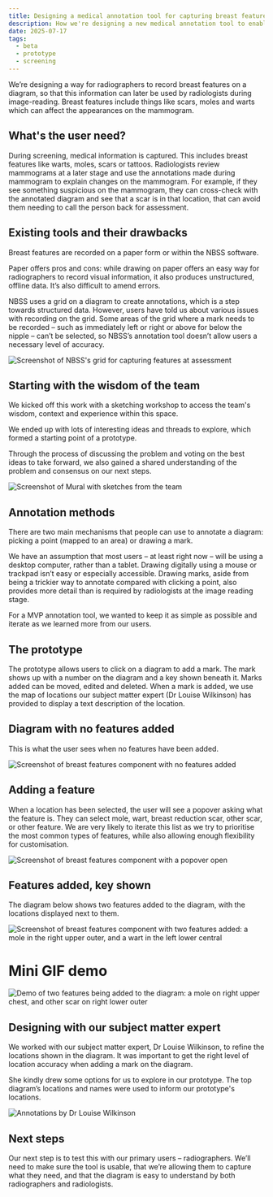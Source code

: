 ```yaml
---
title: Designing a medical annotation tool for capturing breast features  
description: How we're designing a new medical annotation tool to enable users to capture features 
date: 2025-07-17
tags:
  - beta
  - prototype
  - screening
---
```


We’re designing a way for radiographers to record breast features on a diagram, so that this information can later be used by radiologists during image-reading. Breast features include things like scars, moles and warts which can affect the appearances on the mammogram. 

## What's the user need?  

During screening, medical information is captured. This includes breast features like warts, moles, scars or tattoos. Radiologists review mammograms at a later stage and use the annotations made during mammogram to explain changes on the mammogram. For example, if they see something suspicious on the mammogram, they can cross-check with the annotated diagram and see that a scar is in that location, that can avoid them needing to call the person back for assessment.  
 

## Existing tools and their drawbacks 

Breast features are recorded on a paper form or within the NBSS software.  

Paper offers pros and cons: while drawing on paper offers an easy way for radiographers to record visual information, it also produces unstructured, offline data. It’s also difficult to amend errors.  

NBSS uses a grid on a diagram to create annotations, which is a step towards structured data. However, users have told us about various issues with recording on the grid. Some areas of the grid where a mark needs to be recorded – such as immediately left or right or above for below the nipple – can’t be selected, so NBSS’s annotation tool doesn’t allow users a necessary level of accuracy.  

![Screenshot of NBSS's grid for capturing features at assessment](nbss.png)



## Starting with the wisdom of the team 

We kicked off this work with a sketching workshop to access the team's wisdom, context and experience within this space.  

We ended up with lots of interesting ideas and threads to explore, which formed a starting point of a prototype.  

Through the process of discussing the problem and voting on the best ideas to take forward, we also gained a shared understanding of the problem and consensus on our next steps.  

![Screenshot of Mural with sketches from the team](bf-workshop.png)

## Annotation methods  

There are two main mechanisms that people can use to annotate a diagram: picking a point (mapped to an area) or drawing a mark.  

We have an assumption that most users – at least right now – will be using a desktop computer, rather than a tablet. Drawing digitally using a mouse or trackpad isn’t easy or especially accessible. Drawing marks, aside from being a trickier way to annotate compared with clicking a point, also provides more detail than is required by radiologists at the image reading stage.  

For a MVP annotation tool, we wanted to keep it as simple as possible and iterate as we learned more from our users.  

## The prototype  

The prototype allows users to click on a diagram to add a mark. The mark shows up with a number on the diagram and a key shown beneath it. Marks added can be moved, edited and deleted. When a mark is added, we use the map of locations our subject matter expert (Dr Louise Wilkinson) has provided to display a text description of the location. 

## Diagram with no features added 

This is what the user sees when no features have been added.  

![Screenshot of breast features component with no features added](bf-1.png)

## Adding a feature 

When a location has been selected, the user will see a popover asking what the feature is. They can select mole, wart, breast reduction scar, other scar, or other feature. We are very likely to iterate this list as we try to prioritise the most common types of features, while also allowing enough flexibility for customisation.  

![Screenshot of breast features component with a popover open](bf-2.png)


## Features added, key shown 

The diagram below shows two features added to the diagram, with the locations displayed next to them.  

![Screenshot of breast features component with two features added: a mole in the right upper outer, and a wart in the left lower central](bf-3.png)

# Mini GIF demo  

![Demo of two features being added to the diagram: a mole on right upper chest, and other scar on right lower outer](bf-demo.gif)

## Designing with our subject matter expert 

We worked with our subject matter expert, Dr Louise Wilkinson, to refine the locations shown in the diagram. It was important to get the right level of location accuracy when adding a mark on the diagram.  

She kindly drew some options for us to explore in our prototype. The top diagram’s locations and names were used to inform our prototype's locations.   

![Annotations by Dr Louise Wilkinson](lw.png)

## Next steps  

Our next step is to test this with our primary users – radiographers. We’ll need to make sure the tool is usable, that we’re allowing them to capture what they need, and that the diagram is easy to understand by both radiographers and radiologists.  